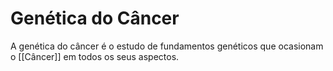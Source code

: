 # Genética do Câncer
A genética do câncer é o estudo de fundamentos genéticos que ocasionam o [[Câncer]] em todos os seus aspectos.